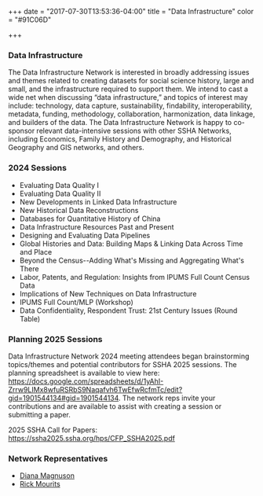 +++
date = "2017-07-30T13:53:36-04:00"
title = "Data Infrastructure"
color = "#91C06D"

+++

### Data Infrastructure

The Data Infrastructure Network is interested in broadly addressing issues and themes related to creating datasets for social science history, large and small, and the infrastructure required to support them. We intend to cast a wide net when discussing “data infrastructure,” and topics of interest may include: technology, data capture, sustainability, findability, interoperability, metadata, funding, methodology, collaboration, harmonization, data linkage, and builders of the data. The Data Infrastructure Network is happy to co-sponsor relevant data-intensive sessions with other SSHA Networks, including Economics, Family History and Demography, and Historical Geography and GIS networks, and others.

### 2024 Sessions

- Evaluating Data Quality I
- Evaluating Data Quality II
- New Developments in Linked Data Infrastructure
- New Historical Data Reconstructions
- Databases for Quantitative History of China
- Data Infrastructure Resources Past and Present
- Designing and Evaluating Data Pipelines
- Global Histories and Data: Building Maps & Linking Data Across Time and Place
- Beyond the Census--Adding What's Missing and Aggregating What's There
- Labor, Patents, and Regulation: Insights from IPUMS Full Count Census Data
- Implications of New Techniques on Data Infrastructure
- IPUMS Full Count/MLP (Workshop)
- Data Confidentiality, Respondent Trust: 21st Century Issues (Round Table)


### Planning 2025 Sessions

Data Infrastructure Network 2024 meeting attendees began brainstorming topics/themes and potential contributors for SSHA 2025 sessions. The planning spreadsheet is available to view here: https://docs.google.com/spreadsheets/d/1yAhI-Zrrw9LIMx8wfuRSRbS9Naqafvh6TwEfwRcfmTc/edit?gid=1901544134#gid=1901544134. The network reps invite your contributions and are available to assist with creating a session or submitting a paper.

2025 SSHA Call for Papers: https://ssha2025.ssha.org/hps/CFP_SSHA2025.pdf

### Network Representatives

- [Diana Magnuson](mailto:magn0031@umn.edu)  
- [Rick Mourits](mailto:rick.mourits@iisg.nl)  
